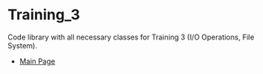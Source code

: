 # Training_3
Code library with all necessary classes for Training 3 (I/O Operations, File System).

* [Main Page](https://github.com/PavloPustelnyk/Epam.Trainings)

